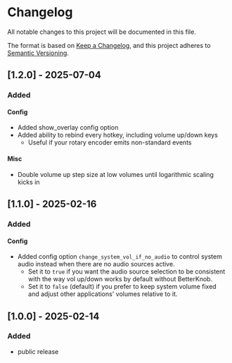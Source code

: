 # Changelog

All notable changes to this project will be documented in this file.

The format is based on [Keep a Changelog](https://keepachangelog.com/en/1.1.0/),
and this project adheres to [Semantic Versioning](https://semver.org/spec/v2.0.0.html).

## [1.2.0] - 2025-07-04

### Added

#### Config

- Added show_overlay config option
- Added ability to rebind every hotkey, including volume up/down keys
	- Useful if your rotary encoder emits non-standard events

#### Misc

- Double volume up step size at low volumes until logarithmic scaling kicks in

## [1.1.0] - 2025-02-16

### Added

#### Config

- Added config option `change_system_vol_if_no_audio` to control system audio instead when there are no audio sources active.
	- Set it to `true` if you want the audio source selection to be consistent with the way vol up/down works by default without BetterKnob.
	- Set it to `false` (default) if you prefer to keep system volume fixed and adjust other applications' volumes relative to it.

## [1.0.0] - 2025-02-14

### Added

- public release
